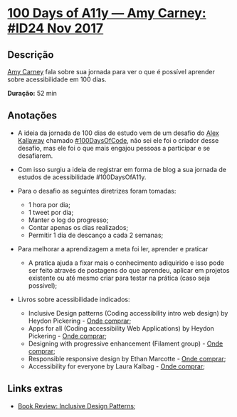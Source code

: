 # [100 Days of A11y — Amy Carney: #ID24 Nov 2017](https://www.youtube.com/watch?v=Qpy35qtdBuo)

## Descrição
[Amy Carney](https://twitter.com/click2carney) fala sobre sua jornada para ver o que é possível aprender sobre acessibilidade em 100 dias. 

**Duração:** 52 min

## Anotações

- A ideia da jornada de 100 dias de estudo vem de um desafio do [Alex Kallaway](https://github.com/kallaway) chamado [#100DaysOfCode](https://www.freecodecamp.org/news/join-the-100daysofcode-556ddb4579e4/), não sei ele foi o criador desse desafio, mas ele foi o que mais engajou pessoas a participar e se desafiarem.

- Com isso surgiu a ideia de registrar em forma de blog a sua jornada de estudos de acessibilidade #100DaysOfA11y.

- Para o desafio as seguintes diretrizes foram tomadas:
  - 1 hora por dia;
  - 1 tweet por dia;
  - Manter o log do progresso;
  - Contar apenas os dias realizados;
  - Permitir 1 dia de descanço a cada 2 semanas;

- Para melhorar a aprendizagem a meta foi ler, aprender e praticar
  - A pratica ajuda a fixar mais o conhecimento adiquirido e isso pode ser feito através de postagens do que aprendeu, aplicar em projetos existente ou até mesmo criar para testar na prática (caso seja possível);

- Livros sobre acessibilidade indicados:
  - Inclusive Design patterns (Coding accessibility intro web design) by Heydon Pickering - [Onde comprar](https://shop.smashingmagazine.com/products/inclusive-design-patterns);
  - Apps for all (Coding accessibility Web Applications) by Heydon Pickering - [Onde comprar](https://shop.smashingmagazine.com/products/apps-for-all);
  - Designing with progressive enhancement (Filament group) - [Onde comprar](https://www.filamentgroup.com/dwpe/);
  - Responsible responsive design by Ethan Marcotte - [Onde comprar](https://abookapart.com/products/responsible-responsive-design);
  - Accessibility for everyone by Laura Kalbag - [Onde comprar](https://abookapart.com/products/accessibility-for-everyone);


## Links extras

- [Book Review: Inclusive Design Patterns](https://medium.com/pine-code/book-review-inclusive-design-patterns-2cc9d22a8c27);
